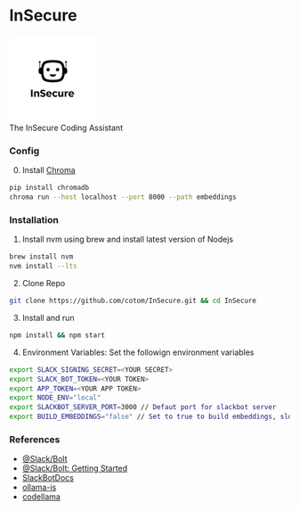
# InSecure
![Alt text](images/small_logo.jpeg)
<br>The InSecure Coding Assistant

### Config
0. Install [Chroma](https://cookbook.chromadb.dev/running/running-chroma/#chroma-cli)
```bash
pip install chromadb
chroma run --host localhost --port 8000 --path embeddings
```

### Installation

1. Install nvm using brew and install latest version of Nodejs
``` bash
brew install nvm
nvm install --lts
```

2. Clone Repo
``` bash
git clone https://github.com/cotom/InSecure.git && cd InSecure
```

3. Install and run
``` bash
npm install && npm start
```

4. Environment Variables: Set the followign environment variables
```bash
export SLACK_SIGNING_SECRET=<YOUR SECRET>
export SLACK_BOT_TOKEN=<YOUR TOKEN>
export APP_TOKEN=<YOUR APP TOKEN>
export NODE_ENV="local"
export SLACKBOT_SERVER_PORT=3000 // Defaut port for slackbot server
export BUILD_EMBEDDINGS="false" // Set to true to build embeddings, slow process only needs to run once, enuser Chroma is running
```

### References

- [@Slack/Bolt](https://www.npmjs.com/package/@slack/bolt)
- [@Slack/Bolt: Getting Started](https://tools.slack.dev/bolt-js/getting-started)
- [SlackBotDocs](https://tools.slack.dev/bolt-js/concepts/message-listening)
- [ollama-js](https://github.com/ollama/ollama-js)
- [codellama](https://ollama.com/library/codellama)